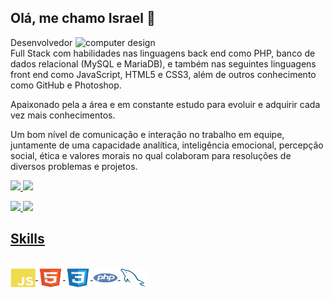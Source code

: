 ## Olá, me chamo Israel 👋 
<img src="https://raw.githubusercontent.com/MicaelliMedeiros/micaellimedeiros/master/image/computer-illustration.png" min-width="400px" max-width="400px" width="400px" align="right" alt="computer design">

<p>Desenvolvedor Full Stack com habilidades nas linguagens back end como PHP, banco de dados relacional (MySQL e MariaDB), e também nas seguintes linguagens front end como JavaScript, HTML5 e CSS3, além de outros conhecimento como GitHub e Photoshop.</p>

<p>Apaixonado pela a área e em constante estudo para evoluir e adquirir cada vez mais conhecimentos.</p> 

<p>Um bom nível de comunicação e interação no trabalho em equipe, juntamente de uma capacidade analítica, inteligência emocional, percepção social, ética e valores morais no qual colaboram para resoluções de diversos problemas e projetos.</p>
  
 <p align="left">
  <a href="https://www.linkedin.com/in/israeloriente/" target="_blank" alt="linkedin design">
    <img src="https://img.shields.io/badge/LinkedIn-1C1C1C?style=for-the-badge&logo=linkedin&logoColor=8A2BE2"/>
  </a>
 <a href="mailto:israeloriente1@hotmail.com" target="_blank" alt="email design">
    <img src="https://img.shields.io/badge/Email-1C1C1C?style=for-the-badge&logo=gmail&logoColor=8A2BE2"/>
  </a>
 
<div>
  <a href="https://github.com/israeloriente1">
  <img height="167em" src="https://github-readme-stats.vercel.app/api?username=israeloriente1&show_icons=true&theme=dark&include_all_commits=true&count_private=true"/>
  <img height="167em" src="https://github-readme-stats.vercel.app/api/top-langs/?username=israeloriente1&layout=compact&langs_count=7&theme=dark"/>
</div>
 
 <h2>Skills</h2>
<div style="display: inline_block"><br>
  <img align="center" alt="Js" height="30" width="40" src="https://raw.githubusercontent.com/devicons/devicon/master/icons/javascript/javascript-plain.svg">
  <img align="center" alt="HTML" height="30" width="40" src="https://raw.githubusercontent.com/devicons/devicon/master/icons/html5/html5-original.svg">
  <img align="center" alt="CSS" height="30" width="40" src="https://raw.githubusercontent.com/devicons/devicon/master/icons/css3/css3-original.svg">
  <img align="center" alt="PHP" height="30" width="40" src="https://raw.githubusercontent.com/devicons/devicon/9f4f5cdb393299a81125eb5127929ea7bfe42889/icons/php/php-plain.svg">
  <img align="center" alt="SQL" height="30" width="40" src="https://raw.githubusercontent.com/devicons/devicon/9f4f5cdb393299a81125eb5127929ea7bfe42889/icons/mysql/mysql-original.svg">
</div>

 
